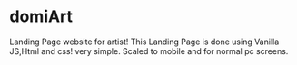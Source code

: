 # domiArt
Landing Page website for artist!
This Landing Page is done using Vanilla JS,Html and css! very simple.
Scaled to mobile and for normal pc screens.
